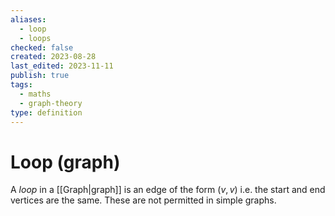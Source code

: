 ```yaml
---
aliases:
  - loop
  - loops
checked: false
created: 2023-08-28
last_edited: 2023-11-11
publish: true
tags:
  - maths
  - graph-theory
type: definition
---
```

# Loop (graph)

A *loop* in a [[Graph|graph]] is an edge of the form $(v,v)$ i.e. the start and end vertices are the same. These are not permitted in simple graphs.
